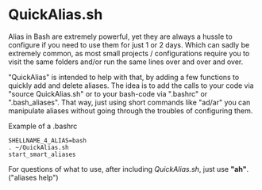 # QuickAlias.sh
 
Alias in Bash are extremely powerful, yet they are always a hussle to configure if you need to use them 
for just 1 or 2 days. Which can sadly be extremely common, as most small projects / configurations 
require you to visit the same folders and/or run the same lines over and over and over.                 
                                                                                                        
"QuickAlias" is intended to help with that, by adding a few functions to quickly add and delete aliases. 
The idea is to add the calls to your code via "source QuickAlias.sh" or to your bash-code via ".bashrc"
or ".bash_aliases". That way, just using short commands like "ad/ar" you can manipulate aliases 
without going through the troubles of configuring them. 

Example of a .bashrc

    SHELLNAME_4_ALIAS=bash
    . ~/QuickAlias.sh
    start_smart_aliases                                                
                                                                                                        
For questions of what to use, after including *QuickAlias.sh*, just use **"ah"**. ("aliases help")              
